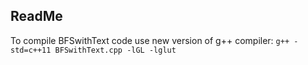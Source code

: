## ReadMe
To compile BFSwithText code use new version of g++ compiler: `g++ -std=c++11 BFSwithText.cpp -lGL -lglut`

